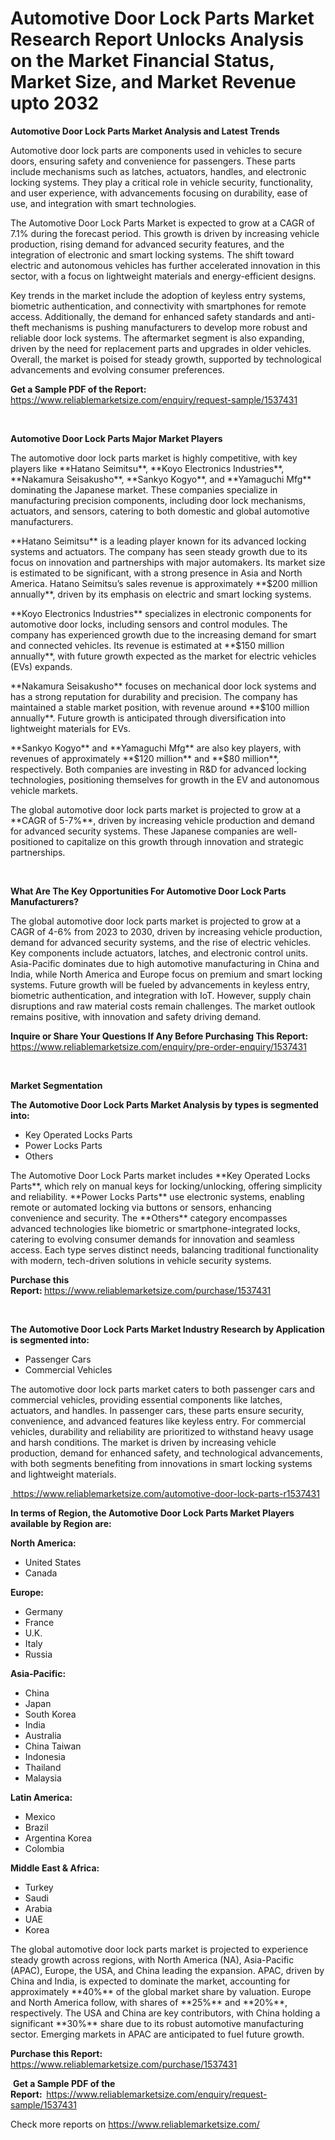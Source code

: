 <p><h1>Automotive Door Lock Parts Market Research Report Unlocks Analysis on the Market Financial Status, Market Size, and Market Revenue upto 2032</h1></p><p><strong>Automotive Door Lock Parts Market Analysis and Latest Trends</strong></p>
<p><p>Automotive door lock parts are components used in vehicles to secure doors, ensuring safety and convenience for passengers. These parts include mechanisms such as latches, actuators, handles, and electronic locking systems. They play a critical role in vehicle security, functionality, and user experience, with advancements focusing on durability, ease of use, and integration with smart technologies.</p><p>The Automotive Door Lock Parts Market is expected to grow at a CAGR of 7.1% during the forecast period. This growth is driven by increasing vehicle production, rising demand for advanced security features, and the integration of electronic and smart locking systems. The shift toward electric and autonomous vehicles has further accelerated innovation in this sector, with a focus on lightweight materials and energy-efficient designs.</p><p>Key trends in the market include the adoption of keyless entry systems, biometric authentication, and connectivity with smartphones for remote access. Additionally, the demand for enhanced safety standards and anti-theft mechanisms is pushing manufacturers to develop more robust and reliable door lock systems. The aftermarket segment is also expanding, driven by the need for replacement parts and upgrades in older vehicles. Overall, the market is poised for steady growth, supported by technological advancements and evolving consumer preferences.</p></p>
<p><strong>Get a Sample PDF of the Report:&nbsp;</strong> <a href="https://www.reliablemarketsize.com/enquiry/request-sample/1537431?utm_campaign=1167&utm_medium=2&utm_source=Github&utm_content=ia&utm_term=22012025&utm_id=automotive-door-lock-parts">https://www.reliablemarketsize.com/enquiry/request-sample/1537431</a></p>
<p>&nbsp;</p>
<p><strong>Automotive Door Lock Parts Major Market Players</strong></p>
<p><p>The automotive door lock parts market is highly competitive, with key players like **Hatano Seimitsu**, **Koyo Electronics Industries**, **Nakamura Seisakusho**, **Sankyo Kogyo**, and **Yamaguchi Mfg** dominating the Japanese market. These companies specialize in manufacturing precision components, including door lock mechanisms, actuators, and sensors, catering to both domestic and global automotive manufacturers.</p><p>**Hatano Seimitsu** is a leading player known for its advanced locking systems and actuators. The company has seen steady growth due to its focus on innovation and partnerships with major automakers. Its market size is estimated to be significant, with a strong presence in Asia and North America. Hatano Seimitsu’s sales revenue is approximately **$200 million annually**, driven by its emphasis on electric and smart locking systems.</p><p>**Koyo Electronics Industries** specializes in electronic components for automotive door locks, including sensors and control modules. The company has experienced growth due to the increasing demand for smart and connected vehicles. Its revenue is estimated at **$150 million annually**, with future growth expected as the market for electric vehicles (EVs) expands.</p><p>**Nakamura Seisakusho** focuses on mechanical door lock systems and has a strong reputation for durability and precision. The company has maintained a stable market position, with revenue around **$100 million annually**. Future growth is anticipated through diversification into lightweight materials for EVs.</p><p>**Sankyo Kogyo** and **Yamaguchi Mfg** are also key players, with revenues of approximately **$120 million** and **$80 million**, respectively. Both companies are investing in R&D for advanced locking technologies, positioning themselves for growth in the EV and autonomous vehicle markets.</p><p>The global automotive door lock parts market is projected to grow at a **CAGR of 5-7%**, driven by increasing vehicle production and demand for advanced security systems. These Japanese companies are well-positioned to capitalize on this growth through innovation and strategic partnerships.</p></p>
<p>&nbsp;</p>
<p><strong>What Are The Key Opportunities For Automotive Door Lock Parts Manufacturers?</strong></p>
<p><p>The global automotive door lock parts market is projected to grow at a CAGR of 4-6% from 2023 to 2030, driven by increasing vehicle production, demand for advanced security systems, and the rise of electric vehicles. Key components include actuators, latches, and electronic control units. Asia-Pacific dominates due to high automotive manufacturing in China and India, while North America and Europe focus on premium and smart locking systems. Future growth will be fueled by advancements in keyless entry, biometric authentication, and integration with IoT. However, supply chain disruptions and raw material costs remain challenges. The market outlook remains positive, with innovation and safety driving demand.</p></p>
<p><strong>Inquire or Share Your Questions If Any Before Purchasing This Report:</strong> <a href="https://www.reliablemarketsize.com/enquiry/pre-order-enquiry/1537431?utm_campaign=1167&utm_medium=2&utm_source=Github&utm_content=ia&utm_term=22012025&utm_id=automotive-door-lock-parts">https://www.reliablemarketsize.com/enquiry/pre-order-enquiry/1537431</a></p>
<p>&nbsp;</p>
<p><strong>Market Segmentation</strong></p>
<p><strong>The Automotive Door Lock Parts Market Analysis by types is segmented into:</strong></p>
<p><ul><li>Key Operated Locks Parts</li><li>Power Locks Parts</li><li>Others</li></ul></p>
<p><p>The Automotive Door Lock Parts market includes **Key Operated Locks Parts**, which rely on manual keys for locking/unlocking, offering simplicity and reliability. **Power Locks Parts** use electronic systems, enabling remote or automated locking via buttons or sensors, enhancing convenience and security. The **Others** category encompasses advanced technologies like biometric or smartphone-integrated locks, catering to evolving consumer demands for innovation and seamless access. Each type serves distinct needs, balancing traditional functionality with modern, tech-driven solutions in vehicle security systems.</p></p>
<p><strong>Purchase this Report:&nbsp;</strong><a href="https://www.reliablemarketsize.com/purchase/1537431?utm_campaign=1167&utm_medium=2&utm_source=Github&utm_content=ia&utm_term=22012025&utm_id=automotive-door-lock-parts">https://www.reliablemarketsize.com/purchase/1537431</a></p>
<p>&nbsp;</p>
<p><strong>The Automotive Door Lock Parts Market Industry Research by Application is segmented into:</strong></p>
<p><ul><li>Passenger Cars</li><li>Commercial Vehicles</li></ul></p>
<p><p>The automotive door lock parts market caters to both passenger cars and commercial vehicles, providing essential components like latches, actuators, and handles. In passenger cars, these parts ensure security, convenience, and advanced features like keyless entry. For commercial vehicles, durability and reliability are prioritized to withstand heavy usage and harsh conditions. The market is driven by increasing vehicle production, demand for enhanced safety, and technological advancements, with both segments benefiting from innovations in smart locking systems and lightweight materials.</p></p>
<p><a href="https://www.reliablemarketsize.com/automotive-door-lock-parts-r1537431?utm_campaign=1167&utm_medium=2&utm_source=Github&utm_content=ia&utm_term=22012025&utm_id=automotive-door-lock-parts">&nbsp;https://www.reliablemarketsize.com/automotive-door-lock-parts-r1537431</a></p>
<p><strong>In terms of Region, the Automotive Door Lock Parts Market Players available by Region are:</strong></p>
<p>
    <p> <strong> North America: </strong>
        <ul>
            <li>United States</li>
            <li>Canada</li>
        </ul>
        </p> 
    <p> <strong> Europe: </strong>
        <ul>
            <li>Germany</li>
            <li>France</li>
            <li>U.K.</li>
            <li>Italy</li>
            <li>Russia</li>
        </ul>
        </p> 
    <p> <strong> Asia-Pacific: </strong>
        <ul>
            <li>China</li>
            <li>Japan</li>
            <li>South Korea</li>
            <li>India</li>
            <li>Australia</li>
            <li>China Taiwan</li>
            <li>Indonesia</li>
            <li>Thailand</li>
            <li>Malaysia</li>
        </ul>
        </p> 
    <p> <strong> Latin America: </strong>
        <ul>
            <li>Mexico</li>
            <li>Brazil</li>
            <li>Argentina Korea</li>
            <li>Colombia</li>
        </ul>
        </p> 
    <p> <strong> Middle East & Africa: </strong>
        <ul>
            <li>Turkey</li>
            <li>Saudi</li>
            <li>Arabia</li>
            <li>UAE</li>
            <li>Korea</li>
        </ul>
    </p>
    </p>
<p><p>The global automotive door lock parts market is projected to experience steady growth across regions, with North America (NA), Asia-Pacific (APAC), Europe, the USA, and China leading the expansion. APAC, driven by China and India, is expected to dominate the market, accounting for approximately **40%** of the global market share by valuation. Europe and North America follow, with shares of **25%** and **20%**, respectively. The USA and China are key contributors, with China holding a significant **30%** share due to its robust automotive manufacturing sector. Emerging markets in APAC are anticipated to fuel future growth.</p></p>
<p><strong>Purchase this Report: </strong><a href="https://www.reliablemarketsize.com/purchase/1537431?utm_campaign=1167&utm_medium=2&utm_source=Github&utm_content=ia&utm_term=22012025&utm_id=automotive-door-lock-parts">https://www.reliablemarketsize.com/purchase/1537431</a></p>
<p>&nbsp;<strong>Get a Sample PDF of the Report:&nbsp;&nbsp;</strong><a href="https://www.reliablemarketsize.com/enquiry/request-sample/1537431?utm_campaign=1167&utm_medium=2&utm_source=Github&utm_content=ia&utm_term=22012025&utm_id=automotive-door-lock-parts">https://www.reliablemarketsize.com/enquiry/request-sample/1537431</a></p>
<p><strong></strong></p>
<p>Check more reports on <a href="https://www.reliablemarketsize.com/?utm_campaign=1167&utm_medium=2&utm_source=Github&utm_content=ia&utm_term=22012025&utm_id=automotive-door-lock-parts">https://www.reliablemarketsize.com/</a></p>